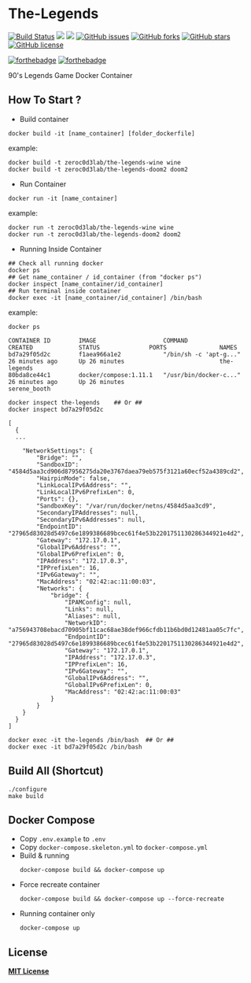 # The-Legends
[![Build Status](https://travis-ci.org/zeroc0d3lab/the-legends.svg?branch=master)](https://travis-ci.org/zeroc0d3lab/the-legends) [![](https://images.microbadger.com/badges/image/zeroc0d3lab/the-legends.svg)](https://microbadger.com/images/zeroc0d3lab/the-legends "Layers") [![](https://images.microbadger.com/badges/version/zeroc0d3lab/the-legends.svg)](https://microbadger.com/images/zeroc0d3lab/the-legends "Version") [![GitHub issues](https://img.shields.io/github/issues/zeroc0d3lab/the-legends.svg)](https://github.com/zeroc0d3lab/the-legends/issues) [![GitHub forks](https://img.shields.io/github/forks/zeroc0d3lab/the-legends.svg)](https://github.com/zeroc0d3lab/the-legends/network) [![GitHub stars](https://img.shields.io/github/stars/zeroc0d3lab/the-legends.svg)](https://github.com/zeroc0d3lab/the-legends/stargazers) [![GitHub license](https://img.shields.io/badge/license-MIT-blue.svg)](https://raw.githubusercontent.com/zeroc0d3lab/the-legends/master/LICENSE)

[![forthebadge](http://forthebadge.com/badges/ages-12.svg)](https://github.com/zeroc0d3lab/the-legends)  [![forthebadge](http://forthebadge.com/badges/built-by-developers.svg)](https://github.com/zeroc0d3lab)

90's Legends Game Docker Container

## How To Start ?
* Build container
```
docker build -it [name_container] [folder_dockerfile]
```

example:
```
docker build -t zeroc0d3lab/the-legends-wine wine
docker build -t zeroc0d3lab/the-legends-doom2 doom2
```

* Run Container
```
docker run -it [name_container]
```

example:
```
docker run -t zeroc0d3lab/the-legends-wine wine
docker run -t zeroc0d3lab/the-legends-doom2 doom2
```

* Running Inside Container
```
## Check all running docker
docker ps
## Get name_container / id_container (from "docker ps")
docker inspect [name_container/id_container]
## Run terminal inside container
docker exec -it [name_container/id_container] /bin/bash
```

example:
```
docker ps

CONTAINER ID        IMAGE                   COMMAND                  CREATED             STATUS              PORTS               NAMES
bd7a29f05d2c        f1aea966a1e2            "/bin/sh -c 'apt-g..."   26 minutes ago      Up 26 minutes                           the-legends
80bda8ce44c1        docker/compose:1.11.1   "/usr/bin/docker-c..."   26 minutes ago      Up 26 minutes                           serene_booth
```

```
docker inspect the-legends    ## Or ##
docker inspect bd7a29f05d2c

[
  {
  ...

    "NetworkSettings": {
        "Bridge": "",
        "SandboxID": "4584d5aa3cd906d87956275da20e3767daea79eb575f3121a60ecf52a4389cd2",
        "HairpinMode": false,
        "LinkLocalIPv6Address": "",
        "LinkLocalIPv6PrefixLen": 0,
        "Ports": {},
        "SandboxKey": "/var/run/docker/netns/4584d5aa3cd9",
        "SecondaryIPAddresses": null,
        "SecondaryIPv6Addresses": null,
        "EndpointID": "27965d83028d5497c6e1899386689bcec61f4e53b2201751130286344921e4d2",
        "Gateway": "172.17.0.1",
        "GlobalIPv6Address": "",
        "GlobalIPv6PrefixLen": 0,
        "IPAddress": "172.17.0.3",
        "IPPrefixLen": 16,
        "IPv6Gateway": "",
        "MacAddress": "02:42:ac:11:00:03",
        "Networks": {
            "bridge": {
                "IPAMConfig": null,
                "Links": null,
                "Aliases": null,
                "NetworkID": "a756943708ebacd70905bf11cac68ae38def966cfdb11b6bd0d12481aa05c7fc",
                "EndpointID": "27965d83028d5497c6e1899386689bcec61f4e53b2201751130286344921e4d2",
                "Gateway": "172.17.0.1",
                "IPAddress": "172.17.0.3",
                "IPPrefixLen": 16,
                "IPv6Gateway": "",
                "GlobalIPv6Address": "",
                "GlobalIPv6PrefixLen": 0,
                "MacAddress": "02:42:ac:11:00:03"
            }
        }
    }
  }
]
```

```
docker exec -it the-legends /bin/bash  ## Or ##
docker exec -it bd7a29f05d2c /bin/bash
```

## Build All (Shortcut)
```
./configure
make build
```

## Docker Compose
* Copy `.env.example` to `.env`
* Copy `docker-compose.skeleton.yml` to `docker-compose.yml`
* Build & running
  ```
  docker-compose build && docker-compose up
  ```
* Force recreate container
  ```
  docker-compose build && docker-compose up --force-recreate
  ```
* Running container only
  ```
  docker-compose up
  ```

## License
[**MIT License**](https://github.com/zeroc0d3lab/the-legends/blob/master/LICENSE)
